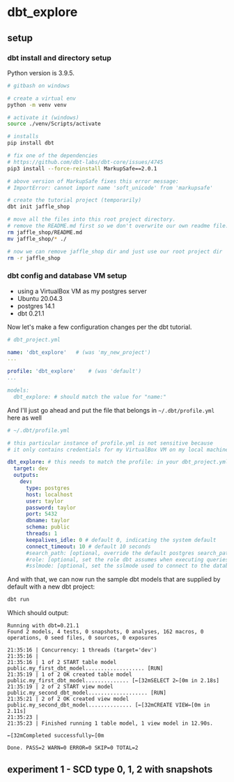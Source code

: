 # dbt_explore

## setup

### dbt install and directory setup

Python version is 3.9.5.

```bash
# gitbash on windows

# create a virtual env
python -m venv venv

# activate it (windows)
source ./venv/Scripts/activate

# installs
pip install dbt

# fix one of the dependencies
# https://github.com/dbt-labs/dbt-core/issues/4745
pip3 install --force-reinstall MarkupSafe==2.0.1

# above version of MarkupSafe fixes this error message:
# ImportError: cannot import name 'soft_unicode' from 'markupsafe'

# create the tutorial project (temporarily)
dbt init jaffle_shop

# move all the files into this root project directory.
# remove the README.md first so we don't overwrite our own readme file...
rm jaffle_shop/README.md
mv jaffle_shop/* ./

# now we can remove jaffle_shop dir and just use our root project dir
rm -r jaffle_shop 
```

### dbt config and database VM setup

* using a VirtualBox VM as my postgres server
* Ubuntu 20.04.3
* postgres 14.1
* dbt 0.21.1 

Now let's make a few configuration changes per the dbt tutorial.

```yml
# dbt_project.yml

name: 'dbt_explore'   # (was 'my_new_project')
...  

profile: 'dbt_explore'    # (was 'default')
...

models:
  dbt_explore: # should match the value for "name:"
```

And I'll just go ahead and put the file that belongs in `~/.dbt/profile.yml` here as well

```yml
# ~/.dbt/profile.yml

# this particular instance of profile.yml is not sensitive because
# it only contains credentials for my VirtualBox VM on my local machine

dbt_explore: # this needs to match the profile: in your dbt_project.yml file
  target: dev
  outputs:
    dev:
      type: postgres
      host: localhost
      user: taylor
      password: taylor
      port: 5432
      dbname: taylor
      schema: public
      threads: 1
      keepalives_idle: 0 # default 0, indicating the system default
      connect_timeout: 10 # default 10 seconds
      #search_path: [optional, override the default postgres search_path]
      #role: [optional, set the role dbt assumes when executing queries]
      #sslmode: [optional, set the sslmode used to connect to the database]
```

And with that, we can now run the sample dbt models that are supplied by default with a new dbt project:

```bash
dbt run
```

Which should output:

```
Running with dbt=0.21.1
Found 2 models, 4 tests, 0 snapshots, 0 analyses, 162 macros, 0 operations, 0 seed files, 0 sources, 0 exposures

21:35:16 | Concurrency: 1 threads (target='dev')
21:35:16 |
21:35:16 | 1 of 2 START table model public.my_first_dbt_model................... [RUN]
21:35:19 | 1 of 2 OK created table model public.my_first_dbt_model.............. [←[32mSELECT 2←[0m in 2.18s]
21:35:19 | 2 of 2 START view model public.my_second_dbt_model................... [RUN]
21:35:21 | 2 of 2 OK created view model public.my_second_dbt_model.............. [←[32mCREATE VIEW←[0m in 2.11s]
21:35:23 | 
21:35:23 | Finished running 1 table model, 1 view model in 12.90s.

←[32mCompleted successfully←[0m

Done. PASS=2 WARN=0 ERROR=0 SKIP=0 TOTAL=2
```





## experiment 1 - SCD type 0, 1, 2 with snapshots

